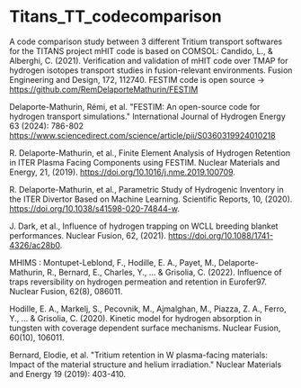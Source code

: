 # Titans_TT_codecomparison

A code comparison study between 3 different Tritium transport softwares for the TITANS project
mHIT code is based on COMSOL: Candido, L., & Alberghi, C. (2021). Verification and validation of mHIT code over TMAP for hydrogen isotopes transport studies in fusion-relevant environments. Fusion Engineering and Design, 172, 112740.
FESTIM code is open source -> <https://github.com/RemDelaporteMathurin/FESTIM>

Delaporte-Mathurin, Rémi, et al. "FESTIM: An open-source code for hydrogen transport simulations." International Journal of Hydrogen Energy 63 (2024): 786-802  <https://www.sciencedirect.com/science/article/pii/S0360319924010218>

R. Delaporte-Mathurin, et al., Finite Element Analysis of Hydrogen Retention in ITER Plasma Facing Components using FESTIM. Nuclear Materials and Energy, 21, (2019). <https://doi.org/10.1016/j.nme.2019.100709>.

R. Delaporte-Mathurin, et al., Parametric Study of Hydrogenic Inventory in the ITER Divertor Based on Machine Learning. Scientific Reports, 10, (2020). <https://doi.org/10.1038/s41598-020-74844-w>.

J. Dark, et al., Influence of hydrogen trapping on WCLL breeding blanket performances. Nuclear Fusion, 62, (2021). <https://doi.org/10.1088/1741-4326/ac28b0>.

MHIMS : Montupet-Leblond, F., Hodille, E. A., Payet, M., Delaporte-Mathurin, R., Bernard, E., Charles, Y., ... & Grisolia, C. (2022). Influence of traps reversibility on hydrogen permeation and retention in Eurofer97. Nuclear Fusion, 62(8), 086011.

Hodille, E. A., Markelj, S., Pecovnik, M., Ajmalghan, M., Piazza, Z. A., Ferro, Y., ... & Grisolia, C. (2020). Kinetic model for hydrogen absorption in tungsten with coverage dependent surface mechanisms. Nuclear Fusion, 60(10), 106011.

Bernard, Elodie, et al. "Tritium retention in W plasma-facing materials: Impact of the material structure and helium irradiation." Nuclear Materials and Energy 19 (2019): 403-410.

